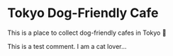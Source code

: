 # Tokyo Dog-Friendly Cafe

This is a place to collect dog-friendly cafes in Tokyo :dog:

This is a test comment. I am a cat lover...
